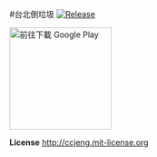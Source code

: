 #台北倒垃圾
[![Release](https://img.shields.io/github/release/ccjeng/TPTrash.svg)](https://github.com/ccjeng/TPTrash/releases)

<a href='https://play.google.com/store/apps/details?id=com.oddsoft.tpetrash2&utm_source=global_co&utm_medium=prtnr&utm_content=Mar2515&utm_campaign=PartBadge&pcampaignid=MKT-Other-global-all-co-prtnr-py-PartBadge-Mar2515-1'><img alt='前往下載 Google Play' src='https://play.google.com/intl/en_us/badges/images/generic/zh-tw_badge_web_generic.png' width='180'/></a>

**License**
http://ccjeng.mit-license.org

